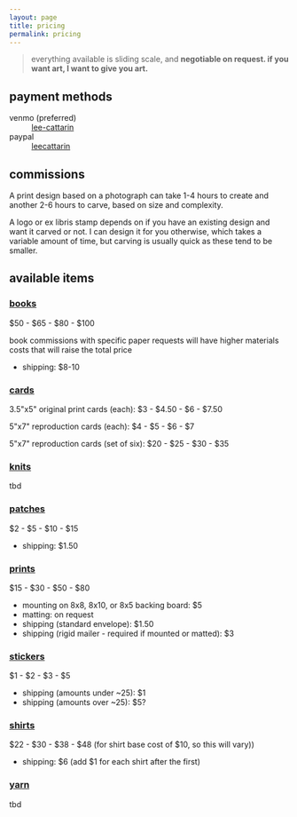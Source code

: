 ```yaml
---
layout: page
title: pricing
permalink: pricing
---
```


> everything available is sliding scale, and **negotiable on request. if you want art, I want to give you art.**

## payment methods

<dl>
    <dt><i aria-hidden="true" class="fa-solid fa-comment-dollar"></i> venmo (preferred)</dt>
    <dd><a href="https://www.venmo.com/u/lee-cattarin" target="_blank">lee-cattarin</a></dd>
    <dt><i aria-hidden="true" class="fa-brands fa-paypal"></i> paypal</dt>
    <dd><a href="https://paypal.me/leecattarin?country.x=US&locale.x=en_US" target="_blank">leecattarin</a></dd>
</dl>


## commissions

A print design based on a photograph can take 1-4 hours to create and another 2-6 hours to carve, based on size and complexity.

A logo or ex libris stamp depends on if you have an existing design and want it carved or not. I can design it for you otherwise, which takes a variable amount of time, but carving is usually quick as these tend to be smaller.

## available items

### [books](tag/book)

$50 - $65 - $80 - $100

book commissions with specific paper requests will have higher materials costs that will raise the total price

- shipping: $8-10

### [cards](tag/card)

3.5"x5" original print cards (each): $3 - $4.50 - $6 - $7.50

5"x7" reproduction cards (each): $4 - $5 - $6 - $7

5"x7" reproduction cards (set of six): $20 - $25 - $30 - $35

### [knits](tag/knit)

tbd

### [patches](tag/patch)

$2 - $5 - $10 - $15

- shipping: $1.50

### [prints](tag/print)

$15 - $30 - $50 - $80

- mounting on 8x8, 8x10, or 8x5 backing board: $5
- matting: on request
- shipping (standard envelope): $1.50
- shipping (rigid mailer - required if mounted or matted): $3

### [stickers](tag/sticker)

$1 - $2 - $3 - $5

- shipping (amounts under ~25): $1
- shipping (amounts over ~25): $5?

### [shirts](tag/shirt)

$22 - $30 - $38 - $48 (for shirt base cost of $10, so this will vary))

- shipping: $6 (add $1 for each shirt after the first)

### [yarn](tag/yarn)

tbd
